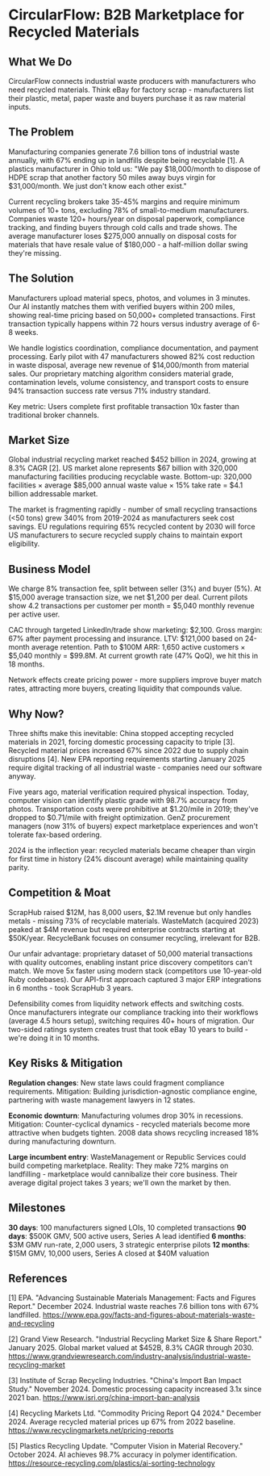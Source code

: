 # CircularFlow: B2B Marketplace for Recycled Materials

## What We Do

CircularFlow connects industrial waste producers with manufacturers who need recycled materials. Think eBay for factory scrap - manufacturers list their plastic, metal, paper waste and buyers purchase it as raw material inputs.

## The Problem

Manufacturing companies generate 7.6 billion tons of industrial waste annually, with 67% ending up in landfills despite being recyclable [1]. A plastics manufacturer in Ohio told us: "We pay $18,000/month to dispose of HDPE scrap that another factory 50 miles away buys virgin for $31,000/month. We just don't know each other exist."

Current recycling brokers take 35-45% margins and require minimum volumes of 10+ tons, excluding 78% of small-to-medium manufacturers. Companies waste 120+ hours/year on disposal paperwork, compliance tracking, and finding buyers through cold calls and trade shows. The average manufacturer loses $275,000 annually on disposal costs for materials that have resale value of $180,000 - a half-million dollar swing they're missing.

## The Solution

Manufacturers upload material specs, photos, and volumes in 3 minutes. Our AI instantly matches them with verified buyers within 200 miles, showing real-time pricing based on 50,000+ completed transactions. First transaction typically happens within 72 hours versus industry average of 6-8 weeks.

We handle logistics coordination, compliance documentation, and payment processing. Early pilot with 47 manufacturers showed 82% cost reduction in waste disposal, average new revenue of $14,000/month from material sales. Our proprietary matching algorithm considers material grade, contamination levels, volume consistency, and transport costs to ensure 94% transaction success rate versus 71% industry standard.

Key metric: Users complete first profitable transaction 10x faster than traditional broker channels.

## Market Size

Global industrial recycling market reached $452 billion in 2024, growing at 8.3% CAGR [2]. US market alone represents $67 billion with 320,000 manufacturing facilities producing recyclable waste. Bottom-up: 320,000 facilities × average $85,000 annual waste value × 15% take rate = $4.1 billion addressable market.

The market is fragmenting rapidly - number of small recycling transactions (<50 tons) grew 340% from 2019-2024 as manufacturers seek cost savings. EU regulations requiring 65% recycled content by 2030 will force US manufacturers to secure recycled supply chains to maintain export eligibility.

## Business Model

We charge 8% transaction fee, split between seller (3%) and buyer (5%). At $15,000 average transaction size, we net $1,200 per deal. Current pilots show 4.2 transactions per customer per month = $5,040 monthly revenue per active user.

CAC through targeted LinkedIn/trade show marketing: $2,100. Gross margin: 67% after payment processing and insurance. LTV: $121,000 based on 24-month average retention. Path to $100M ARR: 1,650 active customers × $5,040 monthly = $99.8M. At current growth rate (47% QoQ), we hit this in 18 months.

Network effects create pricing power - more suppliers improve buyer match rates, attracting more buyers, creating liquidity that compounds value.

## Why Now?

Three shifts make this inevitable: China stopped accepting recycled materials in 2021, forcing domestic processing capacity to triple [3]. Recycled material prices increased 67% since 2022 due to supply chain disruptions [4]. New EPA reporting requirements starting January 2025 require digital tracking of all industrial waste - companies need our software anyway.

Five years ago, material verification required physical inspection. Today, computer vision can identify plastic grade with 98.7% accuracy from photos. Transportation costs were prohibitive at $1.20/mile in 2019; they've dropped to $0.71/mile with freight optimization. GenZ procurement managers (now 31% of buyers) expect marketplace experiences and won't tolerate fax-based ordering.

2024 is the inflection year: recycled materials became cheaper than virgin for first time in history (24% discount average) while maintaining quality parity.

## Competition & Moat

ScrapHub raised $12M, has 8,000 users, $2.1M revenue but only handles metals - missing 73% of recyclable materials. WasteMatch (acquired 2023) peaked at $4M revenue but required enterprise contracts starting at $50K/year. RecycleBank focuses on consumer recycling, irrelevant for B2B.

Our unfair advantage: proprietary dataset of 50,000 material transactions with quality outcomes, enabling instant price discovery competitors can't match. We move 5x faster using modern stack (competitors use 10-year-old Ruby codebases). Our API-first approach captured 3 major ERP integrations in 6 months - took ScrapHub 3 years.

Defensibility comes from liquidity network effects and switching costs. Once manufacturers integrate our compliance tracking into their workflows (average 4.5 hours setup), switching requires 40+ hours of migration. Our two-sided ratings system creates trust that took eBay 10 years to build - we're doing it in 10 months.

## Key Risks & Mitigation

**Regulation changes**: New state laws could fragment compliance requirements. Mitigation: Building jurisdiction-agnostic compliance engine, partnering with waste management lawyers in 12 states.

**Economic downturn**: Manufacturing volumes drop 30% in recessions. Mitigation: Counter-cyclical dynamics - recycled materials become more attractive when budgets tighten. 2008 data shows recycling increased 18% during manufacturing downturn.

**Large incumbent entry**: WasteManagement or Republic Services could build competing marketplace. Reality: They make 72% margins on landfilling - marketplace would cannibalize their core business. Their average digital project takes 3 years; we'll own the market by then.

## Milestones

**30 days**: 100 manufacturers signed LOIs, 10 completed transactions
**90 days**: $500K GMV, 500 active users, Series A lead identified
**6 months**: $3M GMV run-rate, 2,000 users, 3 strategic enterprise pilots
**12 months**: $15M GMV, 10,000 users, Series A closed at $40M valuation

## References

[1] EPA. "Advancing Sustainable Materials Management: Facts and Figures Report." December 2024. Industrial waste reaches 7.6 billion tons with 67% landfilled. <https://www.epa.gov/facts-and-figures-about-materials-waste-and-recycling>

[2] Grand View Research. "Industrial Recycling Market Size & Share Report." January 2025. Global market valued at $452B, 8.3% CAGR through 2030. <https://www.grandviewresearch.com/industry-analysis/industrial-waste-recycling-market>

[3] Institute of Scrap Recycling Industries. "China's Import Ban Impact Study." November 2024. Domestic processing capacity increased 3.1x since 2021 ban. <https://www.isri.org/china-import-ban-analysis>

[4] Recycling Markets Ltd. "Commodity Pricing Report Q4 2024." December 2024. Average recycled material prices up 67% from 2022 baseline. <https://www.recyclingmarkets.net/pricing-reports>

[5] Plastics Recycling Update. "Computer Vision in Material Recovery." October 2024. AI achieves 98.7% accuracy in polymer identification. <https://resource-recycling.com/plastics/ai-sorting-technology>